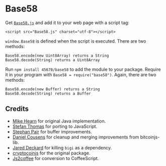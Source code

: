Base58
======

Get [`Base58.js`](https://raw.githubusercontent.com/45678/base58/blob/master/Base58.js)
and add it to your web page with a script tag:

    <script src="Base58.js" charset="utf-8"></script>

`window.Base58` is defined when the script is executed. There are two methods:

    Base58.encode(new Uint8Array) returns a String
    Base58.decode(String) returns a Uint8Array

Run `npm install 45678/base58` to add the module to your package. Require it in
your program with `Base58 = require("base58")`. Again, there are two methods:

    Base58.encode(new Buffer) returns a String
    Base58.decode(String) returns a Buffer

Credits
-------
- [Mike Hearn](https://github.com/mikehearn) for original Java implementation.
- [Stefan Thomas](https://github.com/justmoon) for porting to JavaScript.
- [Stephan Pair](https://github.com/gasteve) for buffer improvements.
- [Daniel Cousens](https://github.com/dcousens) for cleanup and merging improvements from bitcoinjs-lib.
- [Jared Deckard](https://github.com/deckar01) for killing `bigi` as a dependency.
- [cryptocoinjs](https://github.com/cryptocoinjs/bs58) for the original package.
- [Js2coffee](http://js2coffee.org/) for conversion to CoffeeScript.
